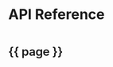 <script setup>
    import { withBase } from 'vitepress'
    import { data } from './api.data.js'
</script>

# API Reference

<div v-for="page in data">
    <a :href="withBase('/api/' + page)">
        <p class="idx-link">{{ page }}</p>
    </a>
</div>

<style>
.idx-link {
    position: relative;
    font-weight: 600;
    outline: none;
    margin: 16px 0;
    padding-top: 24px;
    letter-spacing: -0.02em;
    line-height: 32px;
    font-size: 24px;
}
</style>
